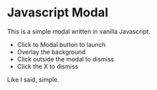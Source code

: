 # Javascript Modal
This is a simple modal written in vanilla Javascript.

- Click to Modal button to launch
- Overlay the background
- Click outside the modal to dismiss
- Click the X to dismiss

Like I said, simple.
